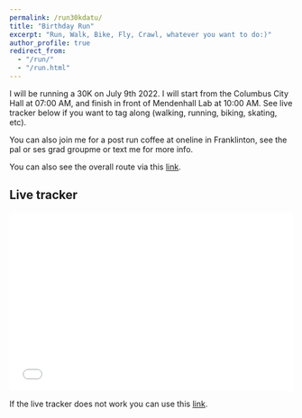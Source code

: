 ```yaml
---
permalink: /run30kdatu/
title: "Birthday Run"
excerpt: "Run, Walk, Bike, Fly, Crawl, whatever you want to do:)"
author_profile: true
redirect_from: 
  - "/run/"
  - "/run.html"
---
```


I will be running a 30K on July 9th 2022. I will start from the Columbus City Hall at 07:00 AM, and finish in front of Mendenhall Lab at 10:00 AM. See live tracker below if you want to tag along (walking, running, biking, skating, etc).

You can also join me for a post run coffee at oneline in Franklinton, see the pal or ses grad groupme or text me for more info. 

You can also see the overall route via this [link](https://www.strava.com/routes/2979585232167291318).

## Live tracker

<style>
.video-container {
    position: relative;
    padding-bottom: 56.25%;
    padding-top: 35px;
    height: 0;
    overflow: hidden;
}

.video-container iframe {
    position: absolute;
    top:0;
    left: 0;
    width: 100%;
    height: 100%;
}
</style>

<div class="video-container">
	<iframe id="glympser" width="600" height="800" src="//glympse.com/ext/!datu30k?twt=mas_datu" scrolling="no" marginheight="0" marginwidth="0" frameborder="0"></iframe>
</div>



If the live tracker does not work you can use this [link](http://glympse.com/!datu30k).

